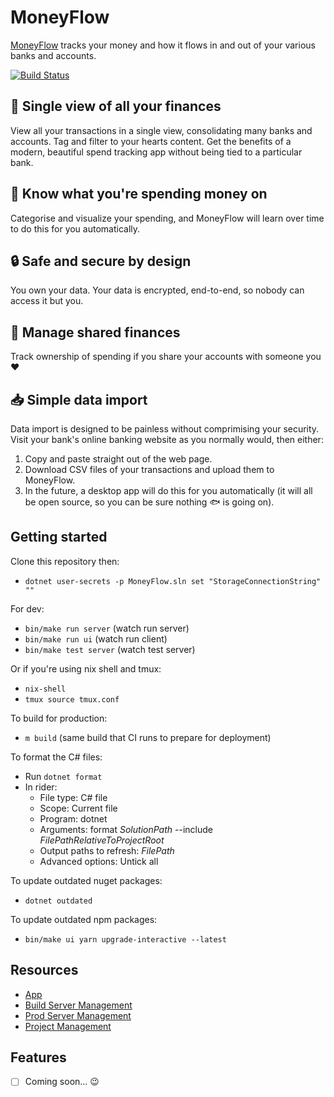 # MoneyFlow

[MoneyFlow](https://moneyflow.azurewebsites.net/) tracks your money and how it flows in and out of your various banks and accounts.

[![Build Status](https://dev.azure.com/btefay/MoneyFlow/_apis/build/status/MoneyFlow)](https://dev.azure.com/btefay/MoneyFlow/_build/latest?definitionId=1)

## :page_facing_up: Single view of all your finances

View all your transactions in a single view, consolidating many banks and accounts.
Tag and filter to your hearts content.
Get the benefits of a modern, beautiful spend tracking app without being tied to a particular bank.

## :ledger: Know what you're spending money on

Categorise and visualize your spending, and MoneyFlow will learn over time to do this for you automatically.

## :lock: Safe and secure by design

You own your data. Your data is encrypted, end-to-end, so nobody can access it but you.

## :couple: Manage shared finances

Track ownership of spending if you share your accounts with someone you :heart:

## :inbox_tray: Simple data import

Data import is designed to be painless without comprimising your security. Visit your bank's online banking website
as you normally would, then either:
1. Copy and paste straight out of the web page.
2. Download CSV files of your transactions and upload them to MoneyFlow.
3. In the future, a desktop app will do this for you automatically
   (it will all be open source, so you can be sure nothing :fish: is going on).

## Getting started

Clone this repository then:

- `dotnet user-secrets -p MoneyFlow.sln set "StorageConnectionString" ""`

For dev:
- `bin/make run server` (watch run server)
- `bin/make run ui` (watch run client)
- `bin/make test server` (watch test server)

Or if you're using nix shell and tmux:
- `nix-shell`
- `tmux source tmux.conf`

To build for production:
- `m build` (same build that CI runs to prepare for deployment)

To format the C# files:
- Run `dotnet format`
- In rider:
  - File type: C# file
  - Scope: Current file
  - Program: dotnet
  - Arguments: format $SolutionPath$ --include $FilePathRelativeToProjectRoot$
  - Output paths to refresh: $FilePath$
  - Advanced options: Untick all

To update outdated nuget packages:
- `dotnet outdated`

To update outdated npm packages:
- `bin/make ui yarn upgrade-interactive --latest`

## Resources

- [App](https://moneyflow.azurewebsites.net/)
- [Build Server Management](https://dev.azure.com/btefay/MoneyFlow/_build)
- [Prod Server Management](https://portal.azure.com)
- [Project Management](https://github.com/bentefay/MoneyFlow/projects/1)

## Features

- [ ] Coming soon... :wink:
